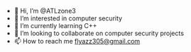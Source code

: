 - 👋 Hi, I’m @ATLzone3
- 👀 I’m interested in computer security
- 🌱 I’m currently learning C++
- 💞️ I’m looking to collaborate on computer security projects
- 📫 How to reach me flyazz305@gmail.com

<!---
ATLzone3/ATLzone3 is a ✨ special ✨ repository because its `README.md` (this file) appears on your GitHub profile.
You can click the Preview link to take a look at your changes.
--->
